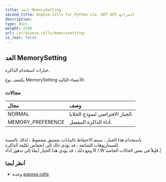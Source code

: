 ```yaml
---
title: العد MemorySetting
second_title: Aspose.Cells for Python via .NET API المراجع
description:
type: docs
weight: 2240
url: /ar/aspose.cells/memorysetting/
is_root: false
---
```

##  العد MemorySetting
خيارات استخدام الذاكرة.



يكشف نوع MemorySetting الأعضاء التالية:

###  مجالات
| مجال| وصف|
| :- | :- |
| NORMAL | الخيار الافتراضي لنموذج الخلايا.|
| MEMORY_PREFERENCE | أداء الذاكرة المفضل.<br/>باستخدام هذا الخيار ، سيتم الاحتفاظ بالبيانات بتنسيق مضغوط ، لذلك بالنسبة للسيناريوهات الشائعة ، قد يؤدي ذلك إلى انخفاض تكلفة الذاكرة.<br/> ومع ذلك ، قد يؤدي هذا الخيار أيضًا إلى تدهور أداء R / W قليلاً في بعض الحالات الخاصة.|



###  أنظر أيضا
* وحدة [aspose.cells](..)
